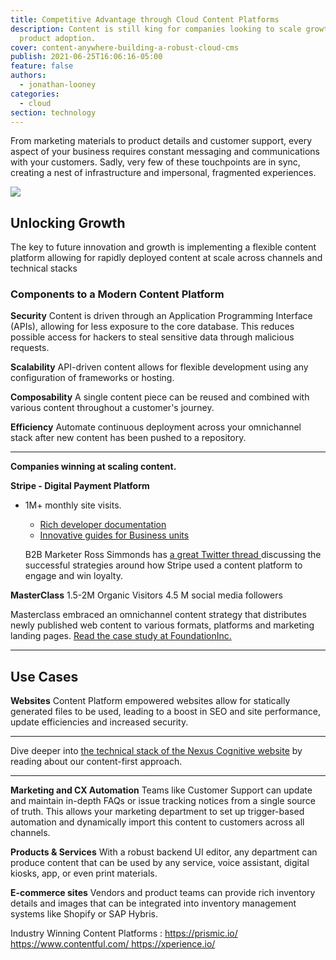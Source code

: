 ```yaml
---
title: Competitive Advantage through Cloud Content Platforms
description: Content is still king for companies looking to scale growth and
  product adoption.
cover: content-anywhere-building-a-robust-cloud-cms
publish: 2021-06-25T16:06:16-05:00
feature: false
authors:
  - jonathan-looney
categories:
  - cloud
section: technology
---
```

From marketing materials to product details and customer support, every aspect of your business requires constant messaging and communications with your customers. Sadly, very few of these touchpoints are in sync, creating a nest of infrastructure and impersonal, fragmented experiences.

![](/images/silos.png)



## Unlocking Growth

The key to future innovation and growth is implementing a flexible content platform allowing for rapidly deployed content at scale across channels and technical stacks

### **Components to a Modern Content Platform**

**Security**
Content is driven through an Application Programming Interface (APIs), allowing for less exposure to the core database. This reduces possible access for hackers to steal sensitive data through malicious requests. 

**Scalability**
API-driven content allows for flexible development using any configuration of frameworks or hosting.

**Composability**
A single content piece can be reused and combined with various content throughout a customer's journey.

**Efficiency**
Automate continuous deployment across your omnichannel stack after new content has been pushed to a repository.

- - -

**Companies winning at scaling content.**

**Stripe  - Digital Payment Platform**

* 1M+ monthly site visits.

  * [Rich developer documentation ](https://stripe.com/docs)
  * [Innovative guides for Business units](https://stripe.com/guides)

  B2B Marketer Ross Simmonds has [a great Twitter thread ](https://twitter.com/TheCoolestCool/status/1270097549647626240)discussing the successful strategies around how Stripe used a content platform to engage and win loyalty.

**MasterClass**
1.5-2M Organic Visitors
4.5 M social media followers

Masterclass embraced an omnichannel content strategy that distributes newly published web content to various formats, platforms and marketing landing pages. 
[Read the case study at FoundationInc.](https://foundationinc.co/lab/masterclass-empire/)

- - -

## Use Cases

**Websites**
Content Platform empowered websites allow for statically generated files to be used, leading to a boost in SEO and site performance, update efficiencies and increased security.

- - -

Dive deeper into [the technical stack of the Nexus Cognitive website](https://www.nexuscognitive.com/insights/how-to-unlock-the-power-of-the-jamstack) by reading about our content-first approach.

- - -

**Marketing and CX Automation**
Teams like Customer Support can update and maintain in-depth FAQs or issue tracking notices from a single source of truth. This allows your marketing department to set up trigger-based automation and dynamically import this content to customers across all channels.

**Products & Services**
With a robust backend UI editor, any department can produce content that can be used by any service, voice assistant, digital kiosks, app, or even print materials.

**E-commerce sites**
Vendors and product teams can provide rich inventory details and images that can be integrated into inventory management systems like Shopify or SAP Hybris.

Industry Winning Content Platforms :
[https://prismic.io/
](https://prismic.io/)[https://www.contentful.com/
](https://www.contentful.com/)<https://xperience.io/>